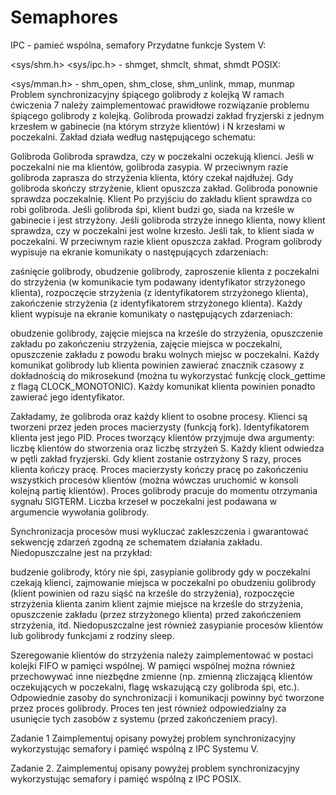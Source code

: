# Semaphores

IPC - pamieć wspólna, semafory
Przydatne funkcje
System V:

<sys/shm.h> <sys/ipc.h> - shmget, shmclt, shmat, shmdt
POSIX:

<sys/mman.h> - shm_open, shm_close, shm_unlink, mmap, munmap
Problem synchronizacyjny śpiącego golibrody z kolejką
W ramach ćwiczenia 7 należy zaimplementować prawidłowe rozwiązanie problemu śpiącego golibrody z kolejką. Golibroda prowadzi zakład fryzjerski z jednym krzesłem w gabinecie (na którym strzyże klientów) i N krzesłami w poczekalni. Zakład działa według następującego schematu:

Golibroda
Golibroda sprawdza, czy w poczekalni oczekują klienci.
Jeśli w poczekalni nie ma klientów, golibroda zasypia. W przeciwnym razie golibroda zaprasza do strzyżenia klienta, który czekał najdłużej.
Gdy golibroda skończy strzyżenie, klient opuszcza zakład. Golibroda ponownie sprawdza poczekalnię.
Klient
Po przyjściu do zakładu klient sprawdza co robi golibroda.
Jeśli golibroda śpi, klient budzi go, siada na krześle w gabinecie i jest strzyżony.
Jeśli golibroda strzyże innego klienta, nowy klient sprawdza, czy w poczekalni jest wolne krzesło. Jeśli tak, to klient siada w poczekalni. W przeciwnym razie klient opuszcza zakład.
Program golibrody wypisuje na ekranie komunikaty o następujących zdarzeniach:

zaśnięcie golibrody,
obudzenie golibrody,
zaproszenie klienta z poczekalni do strzyżenia (w komunikacie tym podawany identyfikator strzyżonego klienta),
rozpoczęcie strzyżenia (z identyfikatorem strzyżonego klienta),
zakończenie strzyżenia (z identyfikatorem strzyżonego klienta).
Każdy klient wypisuje na ekranie komunikaty o następujących zdarzeniach:

obudzenie golibrody,
zajęcie miejsca na krześle do strzyżenia,
opuszczenie zakładu po zakończeniu strzyżenia,
zajęcie miejsca w poczekalni,
opuszczenie zakładu z powodu braku wolnych miejsc w poczekalni.
Każdy komunikat golibrody lub klienta powinien zawierać znacznik czasowy z dokładnością do mikrosekund (można tu wykorzystać funkcję clock_gettime z flagą CLOCK_MONOTONIC). Każdy komunikat klienta powinien ponadto zawierać jego identyfikator.

Zakładamy, że golibroda oraz każdy klient to osobne procesy. Klienci są tworzeni przez jeden proces macierzysty (funkcją fork). Identyfikatorem klienta jest jego PID. Proces tworzący klientów przyjmuje dwa argumenty: liczbę klientów do stworzenia oraz liczbę strzyżeń S. Każdy klient odwiedza w pętli zakład fryzjerski. Gdy klient zostanie ostrzyżony S razy, proces klienta kończy pracę. Proces macierzysty kończy pracę po zakończeniu wszystkich procesów klientów (można wówczas uruchomić w konsoli kolejną partię klientów). Proces golibrody pracuje do momentu otrzymania sygnału SIGTERM. Liczba krzeseł w poczekalni jest podawana w argumencie wywołania golibrody. 

Synchronizacja procesów musi wykluczać zakleszczenia i gwarantować sekwencję zdarzeń zgodną ze schematem działania zakładu. Niedopuszczalne jest na przykład:

budzenie golibrody, który nie śpi,
zasypianie golibrody gdy w poczekalni czekają klienci,
zajmowanie miejsca w poczekalni po obudzeniu golibrody (klient powinien od razu siąść na krześle do strzyżenia),
rozpoczęcie strzyżenia klienta zanim klient zajmie miejsce na krześle do strzyżenia,
opuszczenie zakładu (przez strzyżonego klienta) przed zakończeniem strzyżenia,
itd.
Niedopuszczalne jest również zasypianie procesów klientów lub golibrody funkcjami z rodziny sleep.

Szeregowanie klientów do strzyżenia należy zaimplementować w postaci kolejki FIFO w pamięci wspólnej. W pamięci wspólnej można również przechowywać inne niezbędne zmienne (np. zmienną zliczającą klientów oczekujących w poczekalni, flagę wskazującą czy golibroda śpi, etc.). Odpowiednie zasoby do synchronizacji i komunikacji powinny być tworzone przez proces golibrody. Proces ten jest również odpowiedzialny za usunięcie tych zasobów z systemu (przed zakończeniem pracy).

Zadanie 1
Zaimplementuj opisany powyżej problem synchronizacyjny wykorzystując semafory i pamięć wspólną z IPC Systemu V.

Zadanie 2.
Zaimplementuj opisany powyżej problem synchronizacyjny wykorzystując semafory i pamięć wspólną z IPC POSIX.
